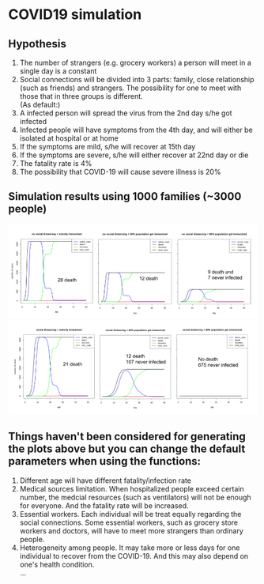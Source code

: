 # COVID19 simulation
## Hypothesis
1. The number of strangers (e.g. grocery workers) a person will meet in a single day is a constant
2. Social connections will be divided into 3 parts: family, close relationship (such as friends) and strangers. The possibility for one to meet with those that in three groups is different.\
(As default:)
3. A infected person will spread the virus from the 2nd day s/he got infected
4. Infected people will have symptoms from the 4th day, and will either be isolated at hospital or at home
5. If the symptoms are mild, s/he will recover at 15th day
6. If the symptoms are severe, s/he will either recover at 22nd day or die
7. The fatality rate is 4%
8. The possibility that COVID-19 will cause severe illness is 20%
## Simulation results using 1000 families (~3000 people)
![With social distancing](/photo/no_social_distancing.png)
![Without social distancing](/photo/social_distancing.png)
## Things haven't been considered for generating the plots above but you can change the default parameters when using the functions:
1. Different age will have different fatality/infection rate
2. Medical sources limitation. When hospitalized people exceed certain number, the medcial resources (such as ventilators) will not be enough for everyone. And the fatality rate will be increased.
3. Essential workers. Each individual will be treat equally regarding the social connections. Some essential workers, such as grocery store workers and doctors, will have to meet more strangers than ordinary people.
4. Heterogeneity among people. It may take more or less days for one individual to recover from the COVID-19. And this may also depend on one's health condition.\
...

